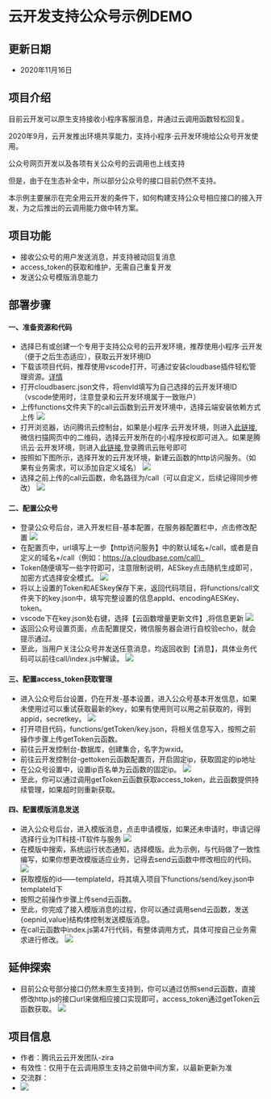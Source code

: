 # 云开发支持公众号示例DEMO

## 更新日期
- 2020年11月16日

## 项目介绍
目前云开发可以原生支持接收小程序客服消息，并通过云调用函数轻松回复。

2020年9月，云开发推出环境共享能力，支持小程序·云开发环境给公众号开发使用。

公众号网页开发以及各项有关公众号的云调用也上线支持

但是，由于在生态补全中，所以部分公众号的接口目前仍然不支持。

本示例主要展示在完全用云开发的条件下，如何构建支持公众号相应接口的接入开发，为之后推出的云调用能力做中转方案。

## 项目功能

- 接收公众号的用户发送消息，并支持被动回复消息
- access_token的获取和维护，无需自己重复开发
- 发送公众号模版消息能力

## 部署步骤

#### 一、准备资源和代码
- 选择已有或创建一个专用于支持公众号的云开发环境，推荐使用小程序·云开发（便于之后生态适应），获取云开发环境ID
- 下载该项目代码，推荐使用vscode打开，可通过安装cloudbase插件轻松管理资源。[详情](https://docs.cloudbase.net/vscode/intro.html)
- 打开cloudbaserc.json文件，将envId填写为自己选择的云开发环境ID（vscode使用时，注意登录和云开发环境属于一致账户）
- 上传functions文件夹下的call云函数到云开发环境中，选择云端安装依赖方式上传
  ![](res/1.png)
- 打开浏览器，访问腾讯云控制台，如果是小程序·云开发环境，则进入[此链接](https://cloud.tencent.com/login/mp?s_url=https%3a%2f%2fconsole.cloud.tencent.com%2ftcb%2fenv%2faccess),微信扫描网页中的二维码，选择云开发所在的小程序授权即可进入。如果是腾讯云·云开发环境，则进入[此链接](https://console.cloud.tencent.com/tcb/env/access),登录腾讯云账号即可
- 按照如下图所示，选择开发的云开发环境，新建云函数的http访问服务。（如果有业务需求，可以添加自定义域名）
  ![](res/2.png)
- 选择之前上传的call云函数，命名路径为/call（可以自定义，后续记得同步修改）
  ![](res/3.png)

#### 二、配置公众号
- 登录公众号后台，进入开发栏目-基本配置，在服务器配置栏中，点击修改配置
  ![](res/4.png)
- 在配置页中，url填写上一步【http访问服务】中的默认域名+/call，或者是自定义的域名+/call（例如：https://a.cloudbase.com/call）
- Token随便填写一些字符即可，注意限制说明，AESkey点击随机生成即可，加密方式选择安全模式。
  ![](res/5.png)
- 将以上设置的Token和AESkey保存下来，返回代码项目，将functions/call文件夹下的key.json中，填写完整设置的信息appId、encodingAESKey、token。
- vscode下在key.json处右键，选择【云函数增量更新文件】,将信息更新
  ![](res/6.png)
- 返回公众号设置页面，点击配置提交，微信服务器会进行自校验echo，就会提示通过。
- 至此，当用户关注公众号并发送任意消息，均返回收到【消息】，具体业务代码可以前往call/index.js中解读。
  ![](res/7.png)

#### 三、配置access_token获取管理
- 进入公众号后台设置，仍在开发-基本设置，进入公众号基本开发信息，如果未使用过可以重试获取最新的key，如果有使用则可以用之前获取的，得到appid，secretkey。
  ![](res/8.png)
- 打开项目代码，functions/getToken/key.json，将相关信息写入，按照之前操作步骤上传getToken云函数。
- 前往云开发控制台-数据库，创建集合，名字为wxid。
- 前往云开发控制台-gettoken云函数配置页，开启固定ip，获取固定的ip地址
- 在公众号设置中，设置ip百名单为云函数的固定ip。
  ![](res/8.png)
- 至此，你可以通过调用getToken云函数获取access_token，此云函数提供持续管理，如果超时则重新获取。

#### 四、配置模版消息发送
- 进入公众号后台，进入模版消息，点击申请模版，如果还未申请时，申请记得选择行业为IT科技-IT软件与服务
  ![](res/9.png)
- 在模版中搜索，系统运行状态通知，选择模版。此为示例，与代码做了一致性编写，如果你想更改模版适应业务，记得去send云函数中修改相应的代码。
  ![](res/10.png)
- 获取模版的id——templateId，将其填入项目下functions/send/key.json中templateId下
- 按照之前操作步骤上传send云函数。
- 至此，你完成了接入模版消息的过程，你可以通过调用send云函数，发送{oepnid,value}结构体控制发送模版消息。
- 在call云函数中index.js第47行代码，有整体调用方式，具体可按自己业务需求进行修改。
  ![](res/12.png)

## 延伸探索
- 目前公众号部分接口仍然未原生支持到，你可以通过仿照send云函数，直接修改http.js的接口url来做相应接口实现即可，access_token通过getToken云函数获取。
  ![](res/11.png)

## 项目信息
- 作者：腾讯云云开发团队-zira
- 有效性：仅用于在云调用原生支持之前做中间方案，以最新更新为准
- 交流群：
- ![](https://acc.cloudbase.vip/scan/res/cloudbase.jpg)

